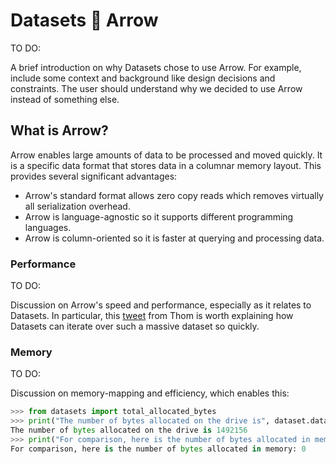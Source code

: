 # Datasets 🤝 Arrow

TO DO:

A brief introduction on why Datasets chose to use Arrow. For example, include some context and background like design decisions and constraints. The user should understand why we decided to use Arrow instead of something else.

## What is Arrow?

Arrow enables large amounts of data to be processed and moved quickly. It is a specific data format that stores data in a columnar memory layout. This provides several significant advantages:

* Arrow's standard format allows zero copy reads which removes virtually all serialization overhead.
* Arrow is language-agnostic so it supports different programming languages.
* Arrow is column-oriented so it is faster at querying and processing data.

### Performance

TO DO:

Discussion on Arrow's speed and performance, especially as it relates to Datasets. In particular, this [tweet] from Thom is worth explaining how Datasets can iterate over such a massive dataset so quickly.

### Memory

TO DO:

Discussion on memory-mapping and efficiency, which enables this:

```python
>>> from datasets import total_allocated_bytes
>>> print("The number of bytes allocated on the drive is", dataset.dataset_size)
The number of bytes allocated on the drive is 1492156
>>> print("For comparison, here is the number of bytes allocated in memory:", total_allocated_bytes())
For comparison, here is the number of bytes allocated in memory: 0
```

[tweet]: https://twitter.com/Thom_Wolf/status/1272512974935203841